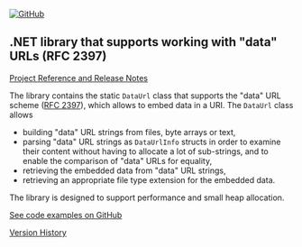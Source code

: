 [![GitHub](https://img.shields.io/github/license/FolkerKinzel/DataUrls)](https://github.com/FolkerKinzel/DataUrls/blob/master/LICENSE)


## .NET library that supports working with "data" URLs (RFC 2397)

[Project Reference and Release Notes](https://github.com/FolkerKinzel/DataUrls/releases/tag/v1.1.2)

The library contains the static `DataUrl` class that supports the "data" URL scheme ([RFC 2397](https://datatracker.ietf.org/doc/html/rfc2397)), which allows to embed data in a URI. The `DataUrl` class allows 
  - building "data" URL strings from files, byte arrays or text,
  - parsing "data" URL strings as `DataUrlInfo` structs in order to examine their content without having to allocate a lot of sub-strings, and to enable the comparison of "data" URLs for equality,
  - retrieving the embedded data from "data" URL strings,
  - retrieving an appropriate file type extension for the embedded data.

The library is designed to support performance and small heap allocation.

[See code examples on GitHub](https://github.com/FolkerKinzel/DataUrls)

[Version History](https://github.com/FolkerKinzel/DataUrls/releases)



